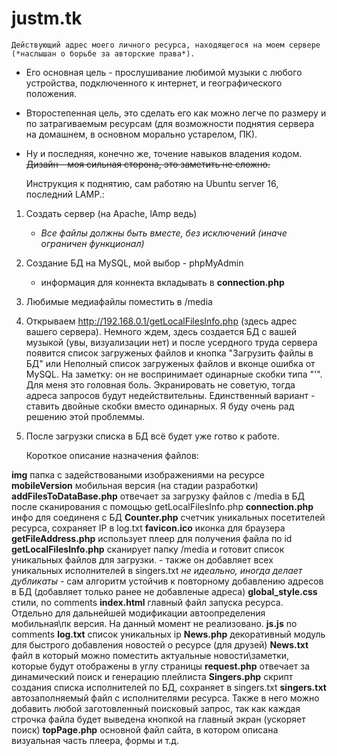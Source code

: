 # justm.tk
    Действующий адрес моего личного ресурса, находящегося на моем сервере (*наслышан о борьбе за авторские права*). 
- Его основная цель - прослушивание любимой музыки с любого устройства, подключенного к интернет, и географического положения. 
- Второстепенная цель, это сделать его как можно легче по размеру и по затрагиваемым ресурсам (для возможности поднятия сервера на домашнем, в основном морально устарелом, ПК).
- Ну и последняя, конечно же, точение навыков владения кодом.
~~Дизайн - моя сильная сторона, это заметить не сложно.~~

    Инструкция к поднятию, сам работяю на Ubuntu server 16, последний LAMP.:
1. Создать сервер (на Apache, lAmp ведь)
   - *Все файлы должны быть вместе, без исключений (иначе ограничен функционал)*
2. Создание БД на MySQL, мой выбор - phpMyAdmin
   - информация для коннекта вкладывать в **connection.php**
3. Любимые медиафайлы поместить в /media
4. Открываем http://192.168.0.1/getLocalFilesInfo.php (здесь адрес вашего сервера). Немного ждем, здесь создается БД с вашей музыкой (увы, визуализации нет) и после усердного труда сервера появится список загруженых файлов и кнопка "Загрузить файлы в БД"
  или
Неполный список загруженых файлов и вконце ошибка от MySQL. На заметку: он не воспринимает одинарные скобки типа "'". Для меня это головная боль. Экранировать не советую, тогда адреса запросов будут недействительны. Единственный вариант - ставить двойные скобки вместо одинарных. Я буду очень рад решению этой проблеммы.

5. После загрузки списка в БД всё будет уже готво к работе.

    Короткое описание назначения файлов:
	
**img**                     папка с задействоваными изображениями на ресурсе
**mobileVersion**           мобильная версия (на стадии разработки)
**addFilesToDataBase.php**  отвечает за загрузку файлов с /media в БД после сканирования с помощью getLocalFilesInfo.php
**connection.php**          инфо для соединеня с БД
**Counter.php**             счетчик уникальных посетителей ресурса, сохраняет IP в log.txt
**favicon.ico**             иконка для браузера
**getFileAddress.php**      использует плеер для получения файла по id
**getLocalFilesInfo.php**   сканирует папку /media и готовит список уникальных файлов для загрузки. 
                              - также он добавляет всех уникальных исполнителей в singers.txt *не идеально, иногда делает дубликаты*
                              - сам алгоритм устойчив к повторному добавлению адресов в БД (добавляет только ранее не добавленые адреса)
**global_style.css**        стили, no comments 
**index.html**              главный файл запуска ресурса. Отдельно для дальнейшей модификации автоопределения мобильная\пк версия. На                               данный момент не реализовано.
**js.js**                   no comments
**log.txt**                 список уникальных ip
**News.php**                декоративный модуль для быстрого добавления новостей о ресурсе (для друзей)
**News.txt**                файл в который можно поместить актуальные новости\заметки, которые будут отображены в углу страницы
**request.php**             отвечает за динамический поиск и генерацию плейлиста
**Singers.php**             скрипт создания списка исполнителей по БД, сохраняет в singers.txt
**singers.txt**             автозаполняемый файл с исполнителями ресурса. Также в него можно добавить любой заготовленный поисковый                                 запрос, так как каждая строчка файла будет выведена кнопкой на главный экран (ускоряет поиск)
**topPage.php**             основной файл сайта, в котором описана визуальная часть плеера, формы и т.д.
